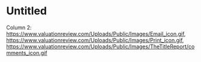# Untitled

Column 2: https://www.valuationreview.com/Uploads/Public/Images/Email_icon.gif, https://www.valuationreview.com/Uploads/Public/Images/Print_icon.gif, https://www.valuationreview.com/Uploads/Public/Images/TheTitleReport/comments_icon.gif